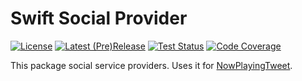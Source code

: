 # Swift Social Provider
[![License][]][License file] [![Latest (Pre)Release][]][Releases] [![Test Status][]][Test] [![Code Coverage][]][Codecov]

This package social service providers. Uses it for [NowPlayingTweet][].

<!-- badge -->
[Code Coverage]: https://img.shields.io/codecov/c/gh/nowplayingtweet/swift-social-provider?style=for-the-badge
[Latest (Pre)Release]: https://img.shields.io/github/v/tag/nowplayingtweet/swift-social-provider?label=release&style=for-the-badge&sort=semver&include_prereleases
[License]: https://img.shields.io/github/license/nowplayingtweet/swift-social-provider?style=for-the-badge
[Test Status]: https://img.shields.io/github/workflow/status/nowplayingtweet/swift-social-provider/Test?label=build/test&style=for-the-badge

<!-- url -->
[Codecov]: https://codecov.io/gh/nowplayingtweet/swift-social-provider
[License file]: https://github.com/nowplayingtweet/swift-social-provider/blob/master/LICENSE
[NowPlayingTweet]: https://github.com/kPherox/NowPlayingTweet
[Releases]: https://github.com/nowplayingtweet/swift-social-provider/releases
[Test]: https://github.com/nowplayingtweet/swift-social-provider/actions?query=workflow%3ATest
